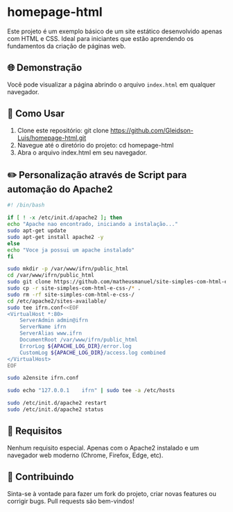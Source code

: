 # homepage-html

Este projeto é um exemplo básico de um site estático desenvolvido apenas com HTML e CSS. Ideal para iniciantes que estão aprendendo os fundamentos da criação de páginas web.

## 🌐 Demonstração

Você pode visualizar a página abrindo o arquivo `index.html` em qualquer navegador.

## 🚀 Como Usar

1. Clone este repositório: git clone https://github.com/Gleidson-Luis/homepage-html.git
2. Navegue até o diretório do projeto: cd homepage-html
3. Abra o arquivo index.html em seu navegador.

## ✏️ Personalização através de Script para automação do Apache2
```bash
#! /bin/bash

if [ ! -x /etc/init.d/apache2 ]; then
echo "Apache nao encontrado, iniciando a instalação..."
sudo apt-get update
sudo apt-get install apache2 -y
else
echo "Voce ja possui um apache instalado"
fi

sudo mkdir -p /var/www/ifrn/public_html
cd /var/www/ifrn/public_html
sudo git clone https://github.com/matheusmanuel/site-simples-com-html-e-css-.git
sudo cp -r site-simples-com-html-e-css-/* .
sudo rm -rf site-simples-com-html-e-css-/
cd /etc/apache2/sites-available/
sudo tee ifrn.conf<<EOF
<VirtualHost *:80>
	ServerAdmin admin@ifrn
	ServerName ifrn
	ServerAlias www.ifrn
	DocumentRoot /var/www/ifrn/public_html
	ErrorLog ${APACHE_LOG_DIR}/error.log
	CustomLog ${APACHE_LOG_DIR}/access.log combined
</VirtualHost>
EOF

sudo a2ensite ifrn.conf

sudo echo "127.0.0.1	ifrn" | sudo tee -a /etc/hosts

sudo /etc/init.d/apache2 restart
sudo /etc/init.d/apache2 status
```
## 📌 Requisitos
Nenhum requisito especial. Apenas com o Apache2 instalado e um navegador web moderno (Chrome, Firefox, Edge, etc).

## 🤝 Contribuindo
Sinta-se à vontade para fazer um fork do projeto, criar novas features ou corrigir bugs. Pull requests são bem-vindos!
